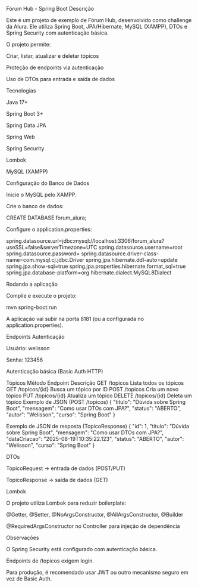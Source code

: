 Fórum Hub - Spring Boot
Descrição

Este é um projeto de exemplo de Fórum Hub, desenvolvido como challenge da Alura.
Ele utiliza Spring Boot, JPA/Hibernate, MySQL (XAMPP), DTOs e Spring Security com autenticação básica.

O projeto permite:

Criar, listar, atualizar e deletar tópicos

Proteção de endpoints via autenticação

Uso de DTOs para entrada e saída de dados

Tecnologias

Java 17+

Spring Boot 3+

Spring Data JPA

Spring Web

Spring Security

Lombok

MySQL (XAMPP)


Configuração do Banco de Dados

Inicie o MySQL pelo XAMPP.

Crie o banco de dados:

CREATE DATABASE forum_alura;


Configure o application.properties:

spring.datasource.url=jdbc:mysql://localhost:3306/forum_alura?useSSL=false&serverTimezone=UTC
spring.datasource.username=root
spring.datasource.password=
spring.datasource.driver-class-name=com.mysql.cj.jdbc.Driver
spring.jpa.hibernate.ddl-auto=update
spring.jpa.show-sql=true
spring.jpa.properties.hibernate.format_sql=true
spring.jpa.database-platform=org.hibernate.dialect.MySQL8Dialect

Rodando a aplicação

Compile e execute o projeto:

mvn spring-boot:run


A aplicação vai subir na porta 8181 (ou a configurada no application.properties).

Endpoints
Autenticação

Usuário: welisson

Senha: 123456

Autenticação básica (Basic Auth HTTP)

Tópicos
Método	Endpoint	Descrição
GET	/topicos	Lista todos os tópicos
GET	/topicos/{id}	Busca um tópico por ID
POST	/topicos	Cria um novo tópico
PUT	/topicos/{id}	Atualiza um tópico
DELETE	/topicos/{id}	Deleta um tópico
Exemplo de JSON (POST /topicos)
{
  "titulo": "Dúvida sobre Spring Boot",
  "mensagem": "Como usar DTOs com JPA?",
  "status": "ABERTO",
  "autor": "Welisson",
  "curso": "Spring Boot"
}

Exemplo de JSON de resposta (TopicoResponse)
{
  "id": 1,
  "titulo": "Dúvida sobre Spring Boot",
  "mensagem": "Como usar DTOs com JPA?",
  "dataCriacao": "2025-08-19T10:35:22.123",
  "status": "ABERTO",
  "autor": "Welisson",
  "curso": "Spring Boot"
}

DTOs

TopicoRequest → entrada de dados (POST/PUT)

TopicoResponse → saída de dados (GET)

Lombok

O projeto utiliza Lombok para reduzir boilerplate:

@Getter, @Setter, @NoArgsConstructor, @AllArgsConstructor, @Builder

@RequiredArgsConstructor no Controller para injeção de dependência

Observações

O Spring Security está configurado com autenticação básica.

Endpoints de /topicos exigem login.

Para produção, é recomendado usar JWT ou outro mecanismo seguro em vez de Basic Auth.
